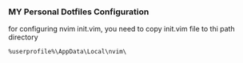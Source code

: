 ### MY Personal Dotfiles Configuration

for configuring nvim init.vim, you need to copy init.vim file to thi path directory


```shell
%userprofile%\AppData\Local\nvim\

```

